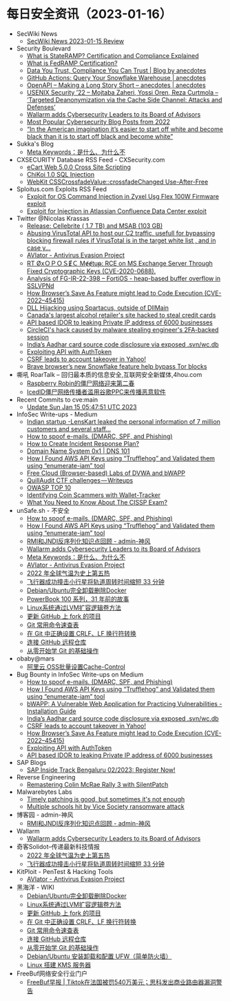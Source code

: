 # 每日安全资讯（2023-01-16）

- SecWiki News
  - [SecWiki News 2023-01-15 Review](http://www.sec-wiki.com/?2023-01-15)
- Security Boulevard
  - [What is StateRAMP? Certification and Compliance Explained](https://securityboulevard.com/2023/01/what-is-stateramp-certification-and-compliance-explained/)
  - [What is FedRAMP Certification?](https://securityboulevard.com/2023/01/what-is-fedramp-certification/)
  - [Data You Trust, Compliance You Can Trust | Blog by anecdotes](https://securityboulevard.com/2023/01/data-you-trust-compliance-you-can-trust-blog-by-anecdotes/)
  - [GitHub Actions: Query Your Snowflake Warehouse | anecdotes](https://securityboulevard.com/2023/01/github-actions-query-your-snowflake-warehouse-anecdotes/)
  - [OpenAPI – Making a Long Story Short – anecdotes | anecdotes](https://securityboulevard.com/2023/01/openapi-making-a-long-story-short-anecdotes-anecdotes/)
  - [USENIX Security ’22 – Mojtaba Zaheri, Yossi Oren, Reza Curtmola – ‘Targeted Deanonymization via the Cache Side Channel: Attacks and Defenses’](https://securityboulevard.com/2023/01/usenix-security-22-mojtaba-zaheri-yossi-oren-reza-curtmola-targeted-deanonymization-via-the-cache-side-channel-attacks-and-defenses/)
  - [Wallarm adds Cybersecurity Leaders to its Board of Advisors](https://securityboulevard.com/2023/01/wallarm-adds-cybersecurity-leaders-to-its-board-of-advisors/)
  - [Most Popular Cybersecurity Blog Posts from 2022](https://securityboulevard.com/2023/01/most-popular-cybersecurity-blog-posts-from-2022/)
  - [“In the American imagination it’s easier to start off white and become black than it is to start off black and become white”](https://securityboulevard.com/2023/01/in-the-american-imagination-its-easier-to-start-off-white-and-become-black-than-it-is-to-start-off-black-and-become-white/)
- Sukka's Blog
  - [Meta Keywords：是什么、为什么不](https://blog.skk.moe/post/say-no-to-meta-keywords/)
- CXSECURITY Database RSS Feed - CXSecurity.com
  - [eCart Web 5.0.0 Cross Site Scripting](https://cxsecurity.com/issue/WLB-2023010022)
  - [ChiKoi 1.0 SQL Injection](https://cxsecurity.com/issue/WLB-2023010021)
  - [WebKit CSSCrossfadeValue::crossfadeChanged Use-After-Free](https://cxsecurity.com/issue/WLB-2023010020)
- Sploitus.com Exploits RSS Feed
  - [Exploit for OS Command Injection in Zyxel Usg Flex 100W Firmware exploit](https://sploitus.com/exploit?id=04D4CE85-293D-5636-96BB-53AC49714DA0&utm_source=rss&utm_medium=rss)
  - [Exploit for Injection in Atlassian Confluence Data Center exploit](https://sploitus.com/exploit?id=B6182C52-78F5-58BC-8D3F-EF87D0239F0E&utm_source=rss&utm_medium=rss)
- Twitter @Nicolas Krassas
  - [Release: Cellebrite ( 1.7 TB) and MSAB (103 GB)](https://twitter.com/Dinosn/status/1614676616449253377)
  - [Abusing VirusTotal API to host our C2 traffic, usefull for bypassing blocking firewall rules if VirusTotal is in the target white list , and in case y...](https://twitter.com/Dinosn/status/1614616529123045376)
  - [AVIator - Antivirus Evasion Project](https://twitter.com/Dinosn/status/1614612714306805760)
  - [RT ØxＯＰＯＳɆＣ Mɇɇtuᵽ: RCE on MS Exchange Server Through Fixed Cryptographic Keys (CVE-2020-0688).](https://twitter.com/OPOSEC/status/1614593248659488774)
  - [Analysis of FG-IR-22-398 – FortiOS - heap-based buffer overflow in SSLVPNd](https://twitter.com/Dinosn/status/1614560972538277890)
  - [How Browser’s Save As Feature might lead to Code Execution (CVE-2022–45415)](https://twitter.com/Dinosn/status/1614560793223217158)
  - [DLL Hijacking using Spartacus, outside of DllMain](https://twitter.com/Dinosn/status/1614560405732425728)
  - [Canada's largest alcohol retailer's site hacked to steal credit cards](https://twitter.com/Dinosn/status/1614559986939478016)
  - [API based IDOR to leaking Private IP address of 6000 businesses](https://twitter.com/Dinosn/status/1614559940114546688)
  - [CircleCI's hack caused by malware stealing engineer's 2FA-backed session](https://twitter.com/Dinosn/status/1614559866689028100)
  - [India’s Aadhar card source code disclosure via exposed .svn/wc.db](https://twitter.com/Dinosn/status/1614559807230312451)
  - [Exploiting API with AuthToken](https://twitter.com/Dinosn/status/1614559632990830592)
  - [CSRF leads to account takeover in Yahoo!](https://twitter.com/Dinosn/status/1614493925485547520)
  - [Brave browser’s new Snowflake feature help bypass Tor blocks](https://twitter.com/Dinosn/status/1614493853083475969)
- 嘶吼 RoarTalk – 回归最本质的信息安全,互联网安全新媒体,4hou.com
  - [Raspberry Robin的僵尸网络迎来第二春](https://www.4hou.com/posts/nJw7)
  - [IcedID僵尸网络传播者滥用谷歌PPC来传播恶意软件](https://www.4hou.com/posts/N1qv)
- Recent Commits to cve:main
  - [Update Sun Jan 15 05:47:51 UTC 2023](https://github.com/trickest/cve/commit/9306581723a1d61d0545ebc06ae41e42321ceb39)
- InfoSec Write-ups - Medium
  - [Indian startup -LensKart leaked the personal information of 7 million customers and several staff…](https://infosecwriteups.com/indian-startup-lenskart-leaked-the-personal-information-of-7-million-customers-and-several-staff-5bf5dc319746?source=rss----7b722bfd1b8d---4)
  - [How to spoof e-mails. (DMARC, SPF, and Phishing)](https://infosecwriteups.com/how-to-spoof-e-mails-dmarc-spf-and-phishing-5184c10679a0?source=rss----7b722bfd1b8d---4)
  - [How to Create Incident Response Plan?](https://infosecwriteups.com/how-to-create-incident-response-plan-e336244bb491?source=rss----7b722bfd1b8d---4)
  - [Domain Name System 0x1 | DNS 101](https://infosecwriteups.com/domain-name-system-0x1-dns-101-cb0aba088abb?source=rss----7b722bfd1b8d---4)
  - [How I Found AWS API Keys using “Trufflehog” and Validated them using “enumerate-iam” tool](https://infosecwriteups.com/how-i-found-aws-api-keys-using-trufflehog-and-validated-them-using-enumerate-iam-tool-cd6ba7c86d09?source=rss----7b722bfd1b8d---4)
  - [Free Cloud (Browser-based) Labs of DVWA and bWAPP](https://infosecwriteups.com/free-cloud-browser-based-labs-of-dvwa-and-bwapp-bc1dd42a8de?source=rss----7b722bfd1b8d---4)
  - [QuillAudit CTF challenges — Writeups](https://infosecwriteups.com/quillaudit-ctf-challenges-writeups-fd5d38f010a4?source=rss----7b722bfd1b8d---4)
  - [OWASP TOP 10](https://infosecwriteups.com/owasp-top-10-93438cd76d14?source=rss----7b722bfd1b8d---4)
  - [Identifying Coin Scammers with Wallet-Tracker](https://infosecwriteups.com/identifying-coin-scammers-with-wallet-tracker-8925d28d303d?source=rss----7b722bfd1b8d---4)
  - [What You Need to Know About The CISSP Exam?](https://infosecwriteups.com/what-you-need-to-know-about-the-cissp-exam-a1aefb1cf0e6?source=rss----7b722bfd1b8d---4)
- unSafe.sh - 不安全
  - [How to spoof e-mails. (DMARC, SPF, and Phishing)](https://buaq.net/go-145654.html)
  - [How I Found AWS API Keys using “Trufflehog” and Validated them using “enumerate-iam” tool](https://buaq.net/go-145655.html)
  - [RMI和JNDI反序列化知识点回顾 - admin-神风](https://buaq.net/go-145642.html)
  - [Wallarm adds Cybersecurity Leaders to its Board of Advisors](https://buaq.net/go-145639.html)
  - [Meta Keywords：是什么、为什么不](https://buaq.net/go-145631.html)
  - [AVIator - Antivirus Evasion Project](https://buaq.net/go-145629.html)
  - [2022 年全球气温为史上第五热](https://buaq.net/go-145652.html)
  - [飞行器成功撞击小行星将轨道周转时间缩短 33 分钟](https://buaq.net/go-145653.html)
  - [Debian/Ubuntu完全卸载删除Docker](https://buaq.net/go-145610.html)
  - [PowerBook 100 系列，31 年前的故事](https://buaq.net/go-145617.html)
  - [Linux系统通过LVM扩容逻辑卷方法](https://buaq.net/go-145611.html)
  - [更新 GitHub 上 fork 的项目](https://buaq.net/go-145612.html)
  - [Git 常用命令速查表](https://buaq.net/go-145614.html)
  - [在 Git 中正确设置 CRLF、LF 换行符转换](https://buaq.net/go-145613.html)
  - [连接 GitHub 远程仓库](https://buaq.net/go-145615.html)
  - [从零开始学 Git 的基础操作](https://buaq.net/go-145618.html)
- obaby@mars
  - [阿里云 OSS批量设置Cache-Control](https://h4ck.org.cn/2023/01/%e9%98%bf%e9%87%8c%e4%ba%91-oss%e6%89%b9%e9%87%8f%e8%ae%be%e7%bd%aecache-control/)
- Bug Bounty in InfoSec Write-ups on Medium
  - [How to spoof e-mails. (DMARC, SPF, and Phishing)](https://infosecwriteups.com/how-to-spoof-e-mails-dmarc-spf-and-phishing-5184c10679a0?source=rss----7b722bfd1b8d--bug_bounty)
  - [How I Found AWS API Keys using “Trufflehog” and Validated them using “enumerate-iam” tool](https://infosecwriteups.com/how-i-found-aws-api-keys-using-trufflehog-and-validated-them-using-enumerate-iam-tool-cd6ba7c86d09?source=rss----7b722bfd1b8d--bug_bounty)
  - [bWAPP: A Vulnerable Web Application for Practicing Vulnerabilities - Installation Guide](https://infosecwriteups.com/bwapp-a-vulnerable-web-application-for-practicing-vulnerabilities-installation-guide-146637e2da92?source=rss----7b722bfd1b8d--bug_bounty)
  - [India’s Aadhar card source code disclosure via exposed .svn/wc.db](https://infosecwriteups.com/indias-aadhar-card-source-code-disclosure-via-exposed-svn-wc-db-c05519ea7761?source=rss----7b722bfd1b8d--bug_bounty)
  - [CSRF leads to account takeover in Yahoo!](https://infosecwriteups.com/csrf-leads-to-account-takeover-in-yahoo-aa96c678d2aa?source=rss----7b722bfd1b8d--bug_bounty)
  - [How Browser’s Save As Feature might lead to Code Execution (CVE-2022–45415)](https://infosecwriteups.com/how-browsers-save-as-feature-might-lead-to-code-execution-cve-2022-45415-ebaa8711692?source=rss----7b722bfd1b8d--bug_bounty)
  - [Exploiting API with AuthToken](https://infosecwriteups.com/exploiting-api-with-authtoken-3bea7b1fb6a9?source=rss----7b722bfd1b8d--bug_bounty)
  - [API based IDOR to leaking Private IP address of 6000 businesses](https://infosecwriteups.com/api-based-idor-to-leaking-private-ip-address-of-6000-businesses-6bc085ac6a6f?source=rss----7b722bfd1b8d--bug_bounty)
- SAP Blogs
  - [SAP Inside Track Bengaluru 02/2023: Register Now!](https://blogs.sap.com/2023/01/15/sap-inside-track-bengaluru-02-2023-register-now/)
- Reverse Engineering
  - [Remastering Colin McRae Rally 3 with SilentPatch](https://www.reddit.com/r/ReverseEngineering/comments/10crge9/remastering_colin_mcrae_rally_3_with_silentpatch/)
- Malwarebytes Labs
  - [Timely patching is good, but sometimes it's not enough](https://www.malwarebytes.com/blog/news/2023/01/timely-patching-is-good-but-does-not-provide-full-ransomware-protection)
  - [Multiple schools hit by Vice Society ransomware attack](https://www.malwarebytes.com/blog/news/2023/01/multiple-schools-in-uk-hit-by-vice-society-ransomware-attack)
- 博客园 - admin-神风
  - [RMI和JNDI反序列化知识点回顾 - admin-神风](https://www.cnblogs.com/wh4am1/p/17054410.html)
- Wallarm
  - [Wallarm adds Cybersecurity Leaders to its Board of Advisors](https://lab.wallarm.com/new-leaders-to-board-of-advisors/)
- 奇客Solidot–传递最新科技情报
  - [2022 年全球气温为史上第五热](https://www.solidot.org/story?sid=73893)
  - [飞行器成功撞击小行星将轨道周转时间缩短 33 分钟](https://www.solidot.org/story?sid=73892)
- KitPloit - PenTest & Hacking Tools
  - [AVIator - Antivirus Evasion Project](http://www.kitploit.com/2023/01/aviator-antivirus-evasion-project.html)
- 黑海洋 - WIKI
  - [Debian/Ubuntu完全卸载删除Docker](https://blog.upx8.com/3189)
  - [Linux系统通过LVM扩容逻辑卷方法](https://blog.upx8.com/3187)
  - [更新 GitHub 上 fork 的项目](https://blog.upx8.com/3186)
  - [在 Git 中正确设置 CRLF、LF 换行符转换](https://blog.upx8.com/3184)
  - [Git 常用命令速查表](https://blog.upx8.com/3185)
  - [连接 GitHub 远程仓库](https://blog.upx8.com/3182)
  - [从零开始学 Git 的基础操作](https://blog.upx8.com/3181)
  - [Debian/Ubuntu 安装卸载和配置 UFW（简单防火墙）](https://blog.upx8.com/3180)
  - [Linux 搭建 KMS 服务器](https://blog.upx8.com/3179)
- FreeBuf网络安全行业门户
  - [FreeBuf早报 | Tiktok在法国被罚540万美元；思科发出商业路由器漏洞警告](https://www.freebuf.com/news/355264.html)
